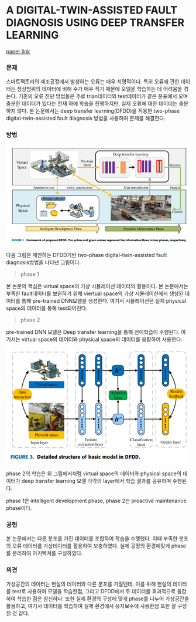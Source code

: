 # A DIGITAL-TWIN-ASSISTED FAULT DIAGNOSIS USING DEEP TRANSFER LEARNING

[paper link](https://ieeexplore.ieee.org/abstract/document/8598879/)

### 문제

스마트팩토리의 제조공정에서 발생하는 오류는 매우 치명적이다. 특히 오류에 관한 데이터는 정상범위의 데이터에 비해 수가 매우 적기 때문에
모델을 학습하는 데 어려움을 겪는다. 기존의 오류 진단 방법들은 주로 trian데이터와 test데이터가 같은 분포에서 오며 충분한 데이터가
있다는 전재 하에 학습을 진행하지만, 실제 오류에 대한 데이터는 충분하지 않다. 본 논문에서는 deep transfer learning(DFDD)을 적용한
two-phase digital-twin-assisted fault diagnosis 방법을 사용하여 문제를 해결한다. 

### 방법

<p align="center"><img src="../resource/xu2019digital_1.png"></p>

다음 그림은 제안하는 DFDD기반 two-phase digital-twin-assisted fault diagnosis방법을 나타낸 그림이다.

>phase 1

본 논문의 핵심은 virtual space의 가상 시뮬레이션 데이터의 활용이다. 본 논문에서는 부족한 fault데이터를 보완하기 위해
viertual space의 가상 시뮬레이션에서 생성된 데이터를 통해 pre-trained DNN모델을 생성한다. 여기서 시뮬레이션은
실제 physical space의 데이터를 통해 test되어진다.

>phase 2

pre-trained DNN 모델은 Deep transfer learning을 통해 전이학습이 수행된다. 여기서는 virtual space의 데이터와
physical space의 데이터를 융합하여 사용한다. 

<p align="center"><img src="../resource/xu2019digital_2.png"></p>

phase 2의 학습은 위 그림에서처럼 virtual space의 데이터와 physical space의 데이터가 deep transfer learning 모델 각각의 layer에서
학습 결과를 공유하며 수행된다.

phase 1은 intelligent development phase, phase 2는 proactive maintenance phase이다.

### 공헌

본 논문에서는 다른 분포를 가진 데이터를 조합하여 학습을 수행했다. 이때 부족한 분포의 오류 데이터를 가상데이터를 활용하여 보충하였다.
실제 공정의 환경에맞게 phase를 분리하여 아키텍쳐를 구성하였다.
### 의견

가상공간의 데이터는 현실의 데이터와 다른 분포를 가질텐데, 이를 위해 현실의 데이터를 test로 사용하여 모델을 학습한점, 그리고 
DFDD에서 두 데이터를 효과적으로 융합하여 학습한 점은 참신하다. 또한 실제 환경의 구성에 맞게 phase를 나누어 가상공간을 활용하고,
여기서 데이터를 학습하여 실제 환경에서 유지보수에 사용한점 또한 잘 구성된 것 같다.
